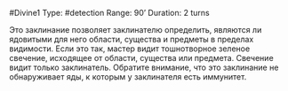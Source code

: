 #Divine1
Type: #detection
Range: 90’
Duration: 2 turns

Это заклинание позволяет заклинателю определить, являются ли ядовитыми для него области, существа и предметы в пределах видимости. Если это так, мастер видит тошнотворное зеленое свечение, исходящее от области, существа или предмета. Свечение видит только заклинатель. Обратите внимание, что это заклинание не обнаруживает яды, к которым у заклинателя есть иммунитет.